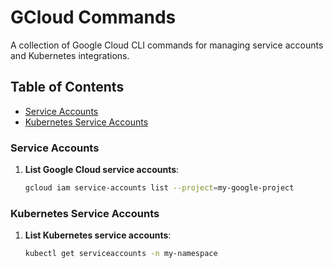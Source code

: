 # GCloud Commands

A collection of Google Cloud CLI commands for managing service accounts and Kubernetes integrations.

## Table of Contents
- [Service Accounts](#service-accounts)
- [Kubernetes Service Accounts](#kubernetes-service-accounts)

### Service Accounts
1. **List Google Cloud service accounts**:
    ```bash
    gcloud iam service-accounts list --project=my-google-project
    ```

### Kubernetes Service Accounts
1. **List Kubernetes service accounts**:
    ```bash
    kubectl get serviceaccounts -n my-namespace
    ```

